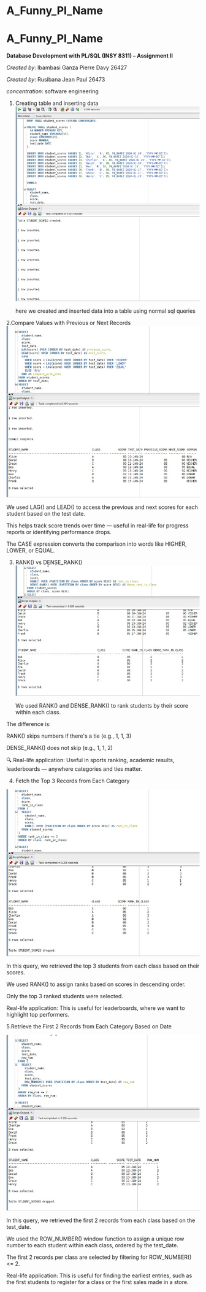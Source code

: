 # A_Funny_Pl_Name
# A_Funny_Pl_Name

**Database Development with PL/SQL (INSY 8311) – Assignment II**  

*Created by*: Ibambasi Ganza Pierre Davy 26427

*Created by*: Rusibana Jean Paul 26473

*concentration*: software engineering 
1. Creating table and inserting data
   ![Alt text](create.jpg)

   here we created and inserted data into a table using normal sql queries

2.Compare Values with Previous or Next Records
![Alt text](comparevalues.jpg)

We used LAG() and LEAD() to access the previous and next scores for each student based on the test date.

This helps track score trends over time — useful in real-life for progress reports or identifying performance drops.

The CASE expression converts the comparison into words like HIGHER, LOWER, or EQUAL.

3. RANK() vs DENSE_RANK()
   ![Alt text](rankvdrank.jpg)

    We used RANK() and DENSE_RANK() to rank students by their score within each class.

The difference is:

RANK() skips numbers if there's a tie (e.g., 1, 1, 3)

DENSE_RANK() does not skip (e.g., 1, 1, 2)

🔍 Real-life application: Useful in sports ranking, academic results, leaderboards — anywhere categories and ties matter.
   

4. Fetch the Top 3 Records from Each Category

![Alt text](fetchtop.jpg)

In this query, we retrieved the top 3 students from each class based on their scores.

We used RANK() to assign ranks based on scores in descending order.

Only the top 3 ranked students were selected.

Real-life application: This is useful for leaderboards, where we want to highlight top performers.

5.Retrieve the First 2 Records from Each Category Based on Date

![Alt text](retreive.jpg)

In this query, we retrieved the first 2 records from each class based on the test_date.

We used the ROW_NUMBER() window function to assign a unique row number to each student within each class, ordered by the test_date.

The first 2 records per class are selected by filtering for ROW_NUMBER() <= 2.

Real-life application: This is useful for finding the earliest entries, such as the first students to register for a class or the first sales made in a store.
